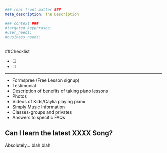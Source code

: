 ```yaml
---
### real front matter ###
meta_description: The Description

### context ###
#targeted_keyphrases:
#user_needs:
#business_needs:
---
```

##Checklist

- [ ]
- [ ]

---
- Formspree (Free Lesson signup)
- Testimonial
- Description of benefits of taking piano lessons
- Photos
- Videos of Kids/Caylia playing piano
- Simply Music Information
- Classes-groups and privates
- Answers to specific FAQs


## Can I learn the latest XXXX Song?
Absolutely... blah blah

<!---
PIANO STUDENTS
My piano students are imaginative, creative, musical. They’re individualistic thinkers. They define their own style and like to be current with Popular Music. They’re self motivated and they understand social nuances and cues in a more mature way.
--->


<!---
Simply Music is a revolutionary piano and keyboard program that offers a breakthrough in music education. This unique method has children, teens, adults and seniors playing great-sounding blues, classical, contemporary and accompaniment pieces – immediately – from their very first lesson
--->
